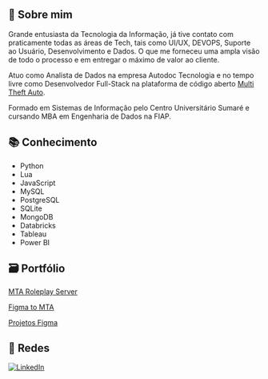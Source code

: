 
## 🌟 Sobre mim
Grande entusiasta da Tecnologia da Informação, já tive contato com praticamente todas as áreas de Tech, tais como UI/UX, DEVOPS, Suporte ao Usuário, Desenvolvimento e Dados. O que me forneceu uma ampla visão de todo o processo e em entregar o máximo de valor ao cliente.

Atuo como Analista de Dados na empresa Autodoc Tecnologia e no tempo livre como Desenvolvedor Full-Stack na plataforma de código aberto [Multi Theft Auto](https://github.com/multitheftauto/mtasa-blue).

Formado em Sistemas de Informação pelo Centro Universitário Sumaré e cursando MBA em Engenharia de Dados na FIAP.

## 📚 Conhecimento
- Python
- Lua
- JavaScript
- MySQL
- PostgreSQL
- SQLite
- MongoDB
- Databricks
- Tableau
- Power BI

## 🗃 Portfólio
[MTA Roleplay Server](https://github.com/gui-ber/roleplay_mta)

[Figma to MTA](https://github.com/gui-ber/figma_to_mta)

[Projetos Figma](https://www.figma.com/files/project/48812434/Projects?fuid=1072540384843859579)

## 📱 Redes

[![LinkedIn](https://img.shields.io/badge/linkedin-%230077B5.svg?style=for-the-badge&logo=linkedin&logoColor=white)](https://www.linkedin.com/in/guilherme-leite-9a310a218)
